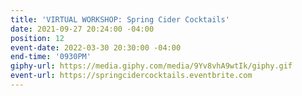 ```yaml
---
title: 'VIRTUAL WORKSHOP: Spring Cider Cocktails'
date: 2021-09-27 20:24:00 -04:00
position: 12
event-date: 2022-03-30 20:30:00 -04:00
end-time: '0930PM'
giphy-url: https://media.giphy.com/media/9Yv8vhA9wtIk/giphy.gif
event-url: https://springcidercocktails.eventbrite.com
---
```


